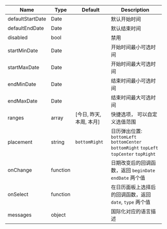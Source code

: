 Name | Type | Default | Description
---- | ---- | ------- | -----------
defaultStartDate | Date | | 默认开始时间
defaultEndDate | Date | | 默认结束时间
disabled | bool |  | 禁用
startMinDate | Date | | 开始时间最小可选时间
startMaxDate | Date | | 开始时间最大可选时间
endMinDate | Date | | 结束时间最小可选时间
endMaxDate | Date | | 结束时间最大可选时间
ranges | array | [今日, 昨天, 本周, 本月] | 快捷选项， 可以自定义选值范围
placement | string|  `bottomRight` | 日历弹出位置: `bottomLeft` `bottomCenter` `bottomRight` `topLeft` `topCenter` `topRight`
onChange| function | | 日期改变后的回调函数，返回 `beginDate` `endDate` 两个值
onSelect | function | | 在日历面板上选择后的回调函数，返回 `date`, `type` 两个值
messages | object |  | 国际化对应的语言描述
